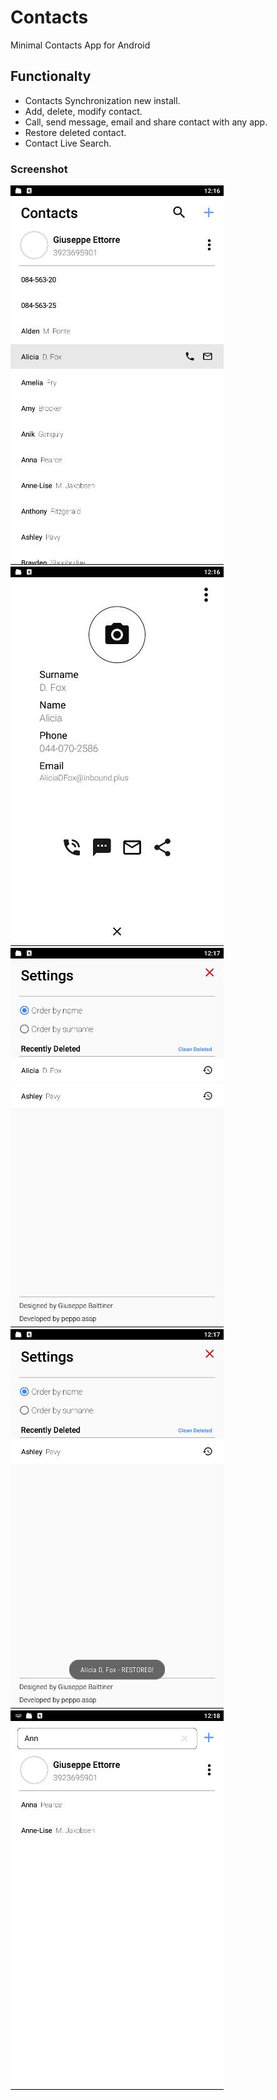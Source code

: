 # Contacts
Minimal Contacts App for Android

## Functionalty
- Contacts Synchronization new install.
- Add, delete, modify contact.
- Call, send message, email and share contact with any app.
- Restore deleted contact.
- Contact Live Search.

### Screenshot
![](https://github.com/peppoasap/contacts/blob/master/screenshot/contacts%20(2).jpg)
![](https://github.com/peppoasap/contacts/blob/master/screenshot/contacts%20(3).jpg)
![](https://github.com/peppoasap/contacts/blob/master/screenshot/contacts%20(4).jpg)
![](https://github.com/peppoasap/contacts/blob/master/screenshot/contacts%20(5).jpg)
![](https://github.com/peppoasap/contacts/blob/master/screenshot/contacts%20(1).jpg)
